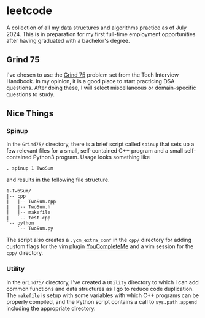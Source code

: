 # leetcode
A collection of all my data structures and algorithms practice as of July 2024.
This is in preparation for my first full-time employment opportunities after
having graduated with a bachelor's degree.

## Grind 75
I've chosen to use the [Grind 75](https://www.techinterviewhandbook.org/grind75)
problem set from the Tech Interview Handbook. In my opinion, it is a good place
to start practicing DSA questions. After doing these, I will select
miscellaneous or domain-specific questions to study.

## Nice Things
### Spinup
In the `Grind75/` directory, there is a brief script called `spinup` that
sets up a few relevant files for a small, self-contained C++ program and a small
self-contained Python3 program. Usage looks something like

```
. spinup 1 TwoSum
```

and results in the following file structure.

```
1-TwoSum/
|-- cpp
|   |-- TwoSum.cpp
|   |-- TwoSum.h
|   |-- makefile
|   `-- test.cpp
`-- python
    `-- TwoSum.py
```

The script also creates a `.ycm_extra_conf` in the `cpp/` directory for adding
custom flags for the vim plugin
[YouCompleteMe](https://github.com/ycm-core/YouCompleteMe) and a vim session for
the `cpp/` directory.

### Utility
In the `Grind75/` directory, I've created a `Utility` directory to which I can
add common functions and data structures as I go to reduce code duplication.
The `makefile` is setup with some variables with which C++ programs can be
properly compiled, and the Python script contains a call to `sys.path.append`
including the appropriate directory.
